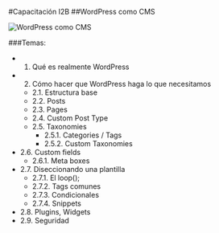 #Capacitación I2B
##WordPress como CMS

![WordPress como CMS](https://cdn.rawgit.com/I2BTech/capacitacion-wordpress-como-cms/gh-pages/images/portada.png)

###Temas:
- 1. Qué es realmente WordPress
- 2. Cómo hacer que WordPress haga lo que necesitamos
	- 2.1. Estructura base
	- 2.2. Posts
	- 2.3. Pages
	- 2.4. Custom Post Type
	- 2.5. Taxonomies
		- 2.5.1. Categories / Tags
		- 2.5.2. Custom Taxonomies
- 2.6. Custom fields
	- 2.6.1. Meta boxes
- 2.7. Diseccionando una plantilla
	- 2.7.1. El loop();
	- 2.7.2. Tags comunes
	- 2.7.3. Condicionales
	- 2.7.4. Snippets
- 2.8. Plugins, Widgets
- 2.9. Seguridad

